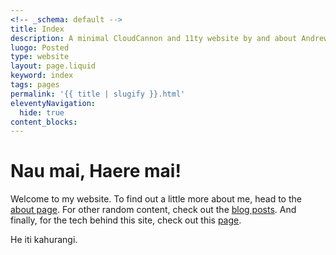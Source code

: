 ```yaml
---
<!-- _schema: default -->
title: Index
description: A minimal CloudCannon and 11ty website by and about Andrew Long.
luogo: Posted
type: website
layout: page.liquid
keyword: index
tags: pages
permalink: '{{ title | slugify }}.html'
eleventyNavigation:
  hide: true
content_blocks:
---
```

# Nau mai, Haere mai!

Welcome to my website. To find out a little more about me, head to the [about page](/about.html). For other random content, check out the [blog posts](/pages/blog/ "Index page for all blog posts."). And finally, for the tech behind this site, check out this [page](/site.html "Details about the tech used to build this website.").

He iti kahurangi.

 <!-- Small in size is contrasted with great in value or beauty -->